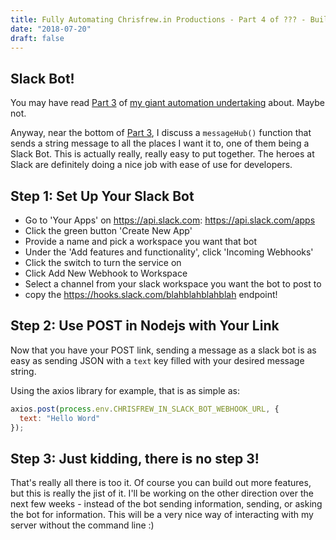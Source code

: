 ```yaml
---
title: Fully Automating Chrisfrew.in Productions - Part 4 of ??? - Building a Slack Bot
date: "2018-07-20"
draft: false
---
```


## Slack Bot!

You may have read [Part 3](https://chrisfrew.in/fully-automating-chrisfrew-in-productions-part-3-of-github-webhook-monitor/) of [my giant automation undertaking](https://chrisfrew.in/fully-automating-chrisfrew-in-productions-part-1-of-roadmap-and-links-to-process/) about. Maybe not.

Anyway, near the bottom of [Part 3](https://chrisfrew.in/fully-automating-chrisfrew-in-productions-part-3-of-github-webhook-monitor/), I discuss a `messageHub()` function that sends a string message to all the places I want it to, one of them being a Slack Bot. This is actually really, really easy to put together. The heroes at Slack are definitely doing a nice job with ease of use for developers.

## Step 1: Set Up Your Slack Bot

- Go to 'Your Apps' on https://api.slack.com: https://api.slack.com/apps
- Click the green button 'Create New App'
- Provide a name and pick a workspace you want that bot
- Under the 'Add features and functionality', click 'Incoming Webhooks'
- Click the switch to turn the service on
- Click Add New Webhook to Workspace
- Select a channel from your slack workspace you want the bot to post to
- copy the https://hooks.slack.com/blahblahblahblah endpoint!

## Step 2: Use POST in Nodejs with Your Link

Now that you have your POST link, sending a message as a slack bot is as easy as sending JSON with a `text` key filled with your desired message string.

Using the axios library for example, that is as simple as:

```javascript
axios.post(process.env.CHRISFREW_IN_SLACK_BOT_WEBHOOK_URL, {
  text: "Hello Word"
});
```

## Step 3: Just kidding, there is no step 3!

That's really all there is too it. Of course you can build out more features, but this is really the jist of it. I'll be working on the other direction over the next few weeks - instead of the bot sending information, sending, or asking the bot for information. This will be a very nice way of interacting with my server without the command line :)

